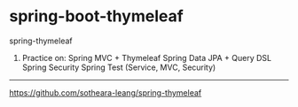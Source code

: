 # spring-boot-thymeleaf
spring-thymeleaf
1. Practice on:
Spring MVC + Thymeleaf
Spring Data JPA + Query DSL
Spring Security
Spring Test (Service, MVC, Security)
--------------------------------------
https://github.com/sotheara-leang/spring-thymeleaf
